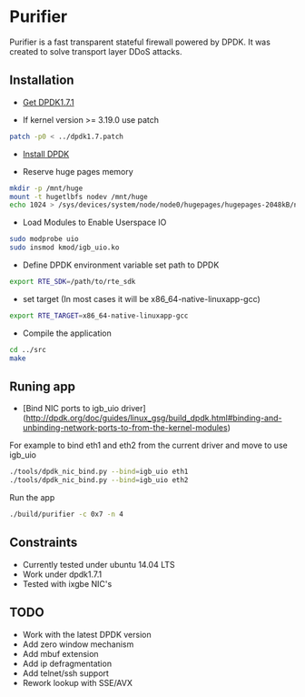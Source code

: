 Purifier
===========
Purifier is a fast transparent stateful firewall powered by DPDK. It was created to solve transport layer DDoS attacks.

Installation
------------
- [Get DPDK1.7.1](http://fast.dpdk.org/rel/dpdk-1.7.1.tar.gz)

- If kernel version >= 3.19.0 use patch
```bash
patch -p0 < ../dpdk1.7.patch
```
- [Install DPDK](http://dpdk.org/doc/quick-start) 

- Reserve huge pages memory
```bash
mkdir -p /mnt/huge
mount -t hugetlbfs nodev /mnt/huge
echo 1024 > /sys/devices/system/node/node0/hugepages/hugepages-2048kB/nr_hugepages
```
- Load Modules to Enable Userspace IO
```bash
sudo modprobe uio
sudo insmod kmod/igb_uio.ko
```
- Define DPDK environment variable
set path to DPDK 
```bash
export RTE_SDK=/path/to/rte_sdk
```
- set target (In most cases it will be x86_64-native-linuxapp-gcc)
```bash
export RTE_TARGET=x86_64-native-linuxapp-gcc
```
- Compile the application
```bash
cd ../src
make
```
Runing app
----------
- [Bind NIC ports to igb_uio driver] (http://dpdk.org/doc/guides/linux_gsg/build_dpdk.html#binding-and-unbinding-network-ports-to-from-the-kernel-modules)

For example to bind eth1 and eth2 from the current driver and move to use igb_uio
```bash
./tools/dpdk_nic_bind.py --bind=igb_uio eth1
./tools/dpdk_nic_bind.py --bind=igb_uio eth2
```
Run the app
```bash
./build/purifier -c 0x7 -n 4
```
Constraints
-----------

- Currently tested under ubuntu 14.04 LTS
- Work under dpdk1.7.1
- Tested with ixgbe NIC's

TODO
----

- Work with the latest DPDK version
- Add zero window mechanism
- Add mbuf extension
- Add ip defragmentation
- Add telnet/ssh support
- Rework lookup with SSE/AVX


